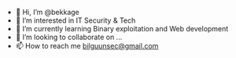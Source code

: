 - 👋 Hi, I’m @bekkage
- 👀 I’m interested in IT Security & Tech
- 🌱 I’m currently learning Binary exploitation and Web development
- 💞️ I’m looking to collaborate on ...
- 📫 How to reach me bilguunsec@gmail.com

<!---
bekkage/bekkage is a ✨ special ✨ repository because its `README.md` (this file) appears on your GitHub profile.
You can click the Preview link to take a look at your changes.
--->
